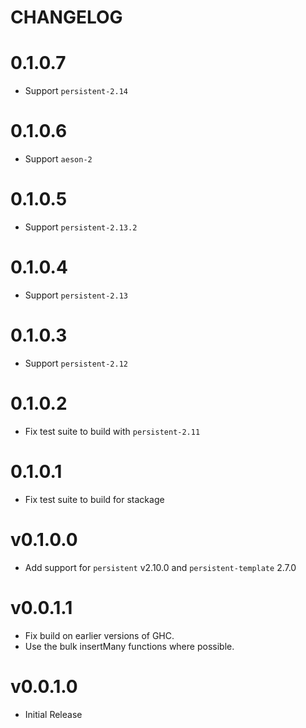# CHANGELOG

# 0.1.0.7

- Support `persistent-2.14`

# 0.1.0.6

- Support `aeson-2`

# 0.1.0.5

- Support `persistent-2.13.2`

# 0.1.0.4

- Support `persistent-2.13`

# 0.1.0.3

- Support `persistent-2.12`

# 0.1.0.2

- Fix test suite to build with `persistent-2.11`

# 0.1.0.1

- Fix test suite to build for stackage

# v0.1.0.0

- Add support for `persistent` v2.10.0 and `persistent-template` 2.7.0

# v0.0.1.1

- Fix build on earlier versions of GHC.
- Use the bulk insertMany functions where possible.

# v0.0.1.0

- Initial Release

